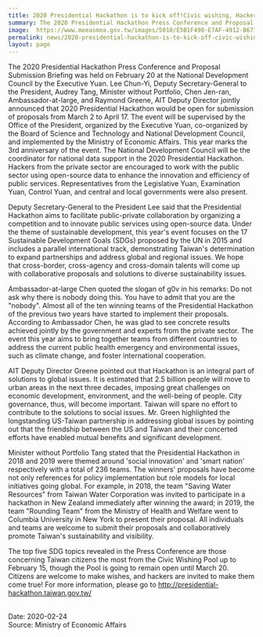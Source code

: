 ```yaml
---
title: 2020 Presidential Hackathon is to kick off!Civic wishing, Hackers making citizens' wishes come true
summary: The 2020 Presidential Hackathon Press Conference and Proposal Submission Briefing was held on February 20 at the National Development Council by the Executive Yuan.
image:  https://www.moeasmea.gov.tw/images/5010/E5B1F498-E7AF-4912-B677-2F71721025C0
permalink: news/2020-presidential-hackathon-is-to-kick-off-civic-wishing-hackers-making-citizens-wishes-come-true/
layout: page
---
```

The 2020 Presidential Hackathon Press Conference and Proposal Submission Briefing was held on February 20 at the National Development Council by the Executive Yuan. Lee Chun-Yi, Deputy Secretary-General to the President, Audrey Tang, Minister without Portfolio, Chen Jen-ran, Ambassador-at-large, and Raymond Greene, AIT Deputy Director jointly announced that 2020 Presidential Hackathon would be open for submission of proposals from March 2 to April 17. The event will be supervised by the Office of the President, organized by the Executive Yuan, co-organized by the Board of Science and Technology and National Development Council, and implemented by the Ministry of Economic Affairs. This year marks the 3rd anniversary of the event. The National Development Council will be the coordinator for national data support in the 2020 Presidential Hackathon. Hackers from the private sector are encouraged to work with the public sector using open-source data to enhance the innovation and efficiency of public services. Representatives from the Legislative Yuan, Examination Yuan, Control Yuan, and central and local governments were also present.

Deputy Secretary-General to the President Lee said that the Presidential Hackathon aims to facilitate public-private collaboration by organizing a competition and to innovate public services using open-source data. Under the theme of sustainable development, this year's event focuses on the 17 Sustainable Development Goals (SDGs) proposed by the UN in 2015 and includes a parallel international track, demonstrating Taiwan's determination to expand partnerships and address global and regional issues. We hope that cross-border, cross-agency and cross-domain talents will come up with collaborative proposals and solutions to diverse sustainability issues.

Ambassador-at-large Chen quoted the slogan of g0v in his remarks: Do not ask why there is nobody doing this. You have to admit that you are the "nobody". Almost all of the ten winning teams of the Presidential Hackathon of the previous two years have started to implement their proposals. According to Ambassador Chen, he was glad to see concrete results achieved jointly by the government and experts from the private sector. The event this year aims to bring together teams from different countries to address the current public health emergency and environmental issues, such as climate change, and foster international cooperation.

AIT Deputy Director Greene pointed out that Hackathon is an integral part of solutions to global issues. It is estimated that 2.5 billion people will move to urban areas in the next three decades, imposing great challenges on economic development, environment, and the well-being of people. City governance, thus, will become important. Taiwan will spare no effort to contribute to the solutions to social issues. Mr. Green highlighted the longstanding US-Taiwan partnership in addressing global issues by pointing out that the friendship between the US and Taiwan and their concerted efforts have enabled mutual benefits and significant development. 

Minister without Portfolio Tang stated that the Presidential Hackathon in 2018 and 2019 were themed around 'social innovation' and 'smart nation' respectively with a total of 236 teams. The winners' proposals have become not only references for policy implementation but role models for local initiatives going global. For example, in 2018, the team "Saving Water Resources" from Taiwan Water Corporation was invited to participate in a hackathon in New Zealand immediately after winning the award; in 2019, the team "Rounding Team" from the Ministry of Health and Welfare went to Columbia University in New York to present their proposal. All individuals and teams are welcome to submit their proposals and collaboratively promote Taiwan's sustainability and visibility.

The top five SDG topics revealed in the Press Conference are those concerning Taiwan citizens the most from the Civic Wishing Pool up to February 15, though the Pool is going to remain open until March 20. Citizens are welcome to make wishes, and hackers are invited to make them come true! For more information, please go to http://presidential-hackathon.taiwan.gov.tw/

<br/>
Date: 2020-02-24
<br/>
Source: Ministry of Economic Affairs
